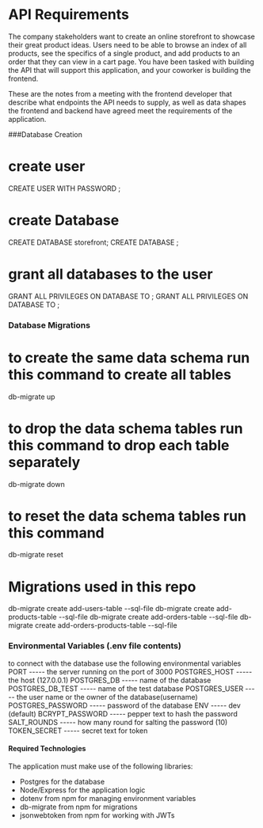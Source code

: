 # API Requirements
The company stakeholders want to create an online storefront to showcase their great product ideas. Users need to be able to browse an index of all products, see the specifics of a single product, and add products to an order that they can view in a cart page. You have been tasked with building the API that will support this application, and your coworker is building the frontend.

These are the notes from a meeting with the frontend developer that describe what endpoints the API needs to supply, as well as data shapes the frontend and backend have agreed meet the requirements of the application. 


###Database Creation
# create user
CREATE USER <username> WITH PASSWORD <password>;

# create Database
CREATE DATABASE storefront; CREATE DATABASE <Data base name>;

# grant all databases to the user
GRANT ALL PRIVILEGES ON DATABASE <database name> TO <username>; 
GRANT ALL PRIVILEGES ON DATABASE <testing database name> TO <username>;

### Database Migrations
# to create the same data schema run this command to create all tables 
db-migrate up
# to drop the data schema tables run this command to drop each table separately
db-migrate down
# to reset the data schema tables run this command
db-migrate reset
# Migrations used in this repo
db-migrate create add-users-table --sql-file
db-migrate create add-products-table --sql-file
db-migrate create add-orders-table --sql-file
db-migrate create add-orders-products-table --sql-file


### Environmental Variables (.env file contents)
  to connect with the database use the following environmental variables
  PORT ----- the server running on the port of 3000
  POSTGRES_HOST ----- the host (127.0.0.1)
  POSTGRES_DB ----- name of the database 
  POSTGRES_DB_TEST ----- name of the test database 
  POSTGRES_USER ----- the user name or the owner of the database(username)
  POSTGRES_PASSWORD ----- password of the database
  ENV ----- dev (default)
  BCRYPT_PASSWORD ----- pepper text to hash the password
  SALT_ROUNDS ----- how many round for salting the password (10)
  TOKEN_SECRET ----- secret text for token 

#### Required Technologies

The application must make use of the following libraries:

* Postgres for the database
* Node/Express for the application logic
* dotenv from npm for managing environment variables
* db-migrate from npm for migrations
* jsonwebtoken from npm for working with JWTs
